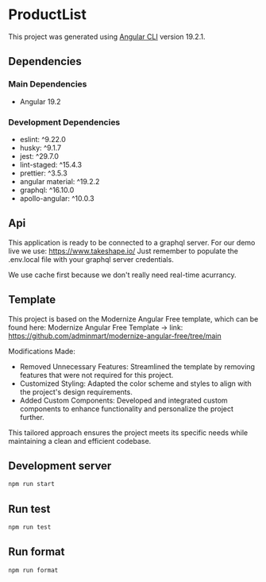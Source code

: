 # ProductList

This project was generated using [Angular CLI](https://github.com/angular/angular-cli) version 19.2.1.

## Dependencies

### Main Dependencies

- Angular 19.2

### Development Dependencies

- eslint: ^9.22.0
- husky: ^9.1.7
- jest: ^29.7.0
- lint-staged: ^15.4.3
- prettier: ^3.5.3
- angular material: ^19.2.2
- graphql: ^16.10.0
- apollo-angular: ^10.0.3

## Api

This application is ready to be connected to a graphql server.
For our demo live we use: https://www.takeshape.io/
Just remember to populate the .env.local file with your graphql server credentials.

We use cache first because we don't really need real-time acurrancy.

## Template

This project is based on the Modernize Angular Free template, which can be found here:
Modernize Angular Free Template -> link: https://github.com/adminmart/modernize-angular-free/tree/main

Modifications Made:

- Removed Unnecessary Features: Streamlined the template by removing features that were not required for this project.
- Customized Styling: Adapted the color scheme and styles to align with the project's design requirements.
- Added Custom Components: Developed and integrated custom components to enhance functionality and personalize the project further.

This tailored approach ensures the project meets its specific needs while maintaining a clean and efficient codebase.

## Development server

```bash
npm run start
```

## Run test

```bash
npm run test
```

## Run format

```bash
npm run format
```
